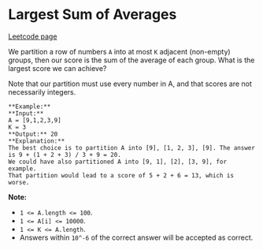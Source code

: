 # Largest Sum of Averages
[Leetcode page](https://leetcode.com/problems/largest-sum-of-averages/description)

We partition a row of numbers `A` into at most `K` adjacent (non-empty)
groups, then our score is the sum of the average of each group. What is the
largest score we can achieve?

Note that our partition must use every number in A, and that scores are not
necessarily integers.

    
    
    **Example:**
    **Input:** 
    A = [9,1,2,3,9]
    K = 3
    **Output:** 20
    **Explanation:** 
    The best choice is to partition A into [9], [1, 2, 3], [9]. The answer is 9 + (1 + 2 + 3) / 3 + 9 = 20.
    We could have also partitioned A into [9, 1], [2], [3, 9], for example.
    That partition would lead to a score of 5 + 2 + 6 = 13, which is worse.
    



**Note:**

  * `1 <= A.length <= 100`.
  * `1 <= A[i] <= 10000`.
  * `1 <= K <= A.length`.
  * Answers within `10^-6` of the correct answer will be accepted as correct.

